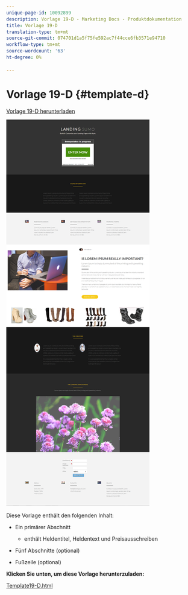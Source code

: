 ```yaml
---
unique-page-id: 10092899
description: Vorlage 19-D - Marketing Docs - Produktdokumentation
title: Vorlage 19-D
translation-type: tm+mt
source-git-commit: 074701d1a5f75fe592ac7f44cce6fb3571e94710
workflow-type: tm+mt
source-wordcount: '63'
ht-degree: 0%

---
```



# Vorlage 19-D {#template-d}

[Vorlage 19-D herunterladen](https://docs.marketo.com/download/attachments/10092899/template-19d.html?version=1&amp;modificationdate=1441750473000&amp;api=v2)

![](assets/image2015-9-16-17-3a1-3a31.png)

Diese Vorlage enthält den folgenden Inhalt:

* Ein primärer Abschnitt

   * enthält Heldentitel, Heldentext und Preisausschreiben

* Fünf Abschnitte (optional)
* Fußzeile (optional)

**Klicken Sie unten, um diese Vorlage herunterzuladen:**

[Template19-D.html](https://docs.marketo.com/download/attachments/10092899/template-19d.html?version=1&amp;modificationdate=1441750473000&amp;api=v2)
